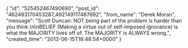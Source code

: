  {
   "id": "525452467490690",
   "post_id": "462493170453287_492149117487692",
   "from_name": "Derek Moran",
   "message": "Scott Duncan: NOT being part of the problem is harder than you think.\n\nBELIEF (Making a virtue out of self-imposed ignorance) is what the MAJORITY lives off of. The MAJORITY is ALWAYS wrong.",
   "created_time": "2013-06-15T18:48:54+0000"
 }
